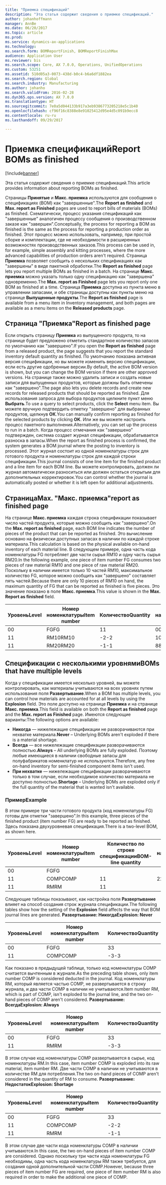 ```yaml
---
title: "Приемка спецификаций"
description: "Эта статья содержит сведения о приемке спецификаций."
author: johanhoffmann
manager: AnnBe
ms.date: 06/20/2017
ms.topic: article
ms.prod: 
ms.service: dynamics-ax-applications
ms.technology: 
ms.search.form: BOMReportFinish, BOMReportFinishMax
audience: Application User
ms.reviewer: bis
ms.search.scope: Core, AX 7.0.0, Operations, UnifiedOperations
ms.custom: 53251
ms.assetid: 510d05a3-0073-438d-b0c4-b6a6df1882ea
ms.search.region: Global
ms.search.industry: Manufacturing
ms.author: johanho
ms.search.validFrom: 2016-02-28
ms.dyn365.ops.version: AX 7.0.0
ms.translationtype: HT
ms.sourcegitcommit: 7e0a5d044133b917a3eb9386773205218e5c1b40
ms.openlocfilehash: cf96f16c8388e8e91025412d95e4d5c091b9ecc8
ms.contentlocale: ru-ru
ms.lasthandoff: 09/29/2017

---
```


# <a name="report-boms-as-finished"></a><span data-ttu-id="9954c-103">Приемка спецификаций</span><span class="sxs-lookup"><span data-stu-id="9954c-103">Report BOMs as finished</span></span>

[!include[banner](../includes/banner.md)]


<span data-ttu-id="9954c-104">Эта статья содержит сведения о приемке спецификаций.</span><span class="sxs-lookup"><span data-stu-id="9954c-104">This article provides information about reporting BOMs as finished.</span></span>

<span data-ttu-id="9954c-105">Страницы **Принятые** и **Макс. приемка** используются для сообщения о спецификациях (BOM) как "завершенные".</span><span class="sxs-lookup"><span data-stu-id="9954c-105">The **Report as finished** and **Max. report as Finished** pages are used to report bills of materials (BOMs) as finished.</span></span> <span data-ttu-id="9954c-106">Схематически, процесс указания спецификаций как "завершенные" аналогичен процессу сообщения о производственном заказе как "завершен".</span><span class="sxs-lookup"><span data-stu-id="9954c-106">Conceptually, the process for reporting a BOM as finished is the same as the process for reporting a production order as finished.</span></span> <span data-ttu-id="9954c-107">Этот процесс можно использовать, например, при простой сборке и комплектации, где не необходимости в расширенных возможностях производственных заказов.</span><span class="sxs-lookup"><span data-stu-id="9954c-107">This process can be used in, for example, simple assembly and kitting processes, where the more advanced capabilities of production orders aren't required.</span></span> <span data-ttu-id="9954c-108">Страница **Приемка** позволяет сообщить о нескольких спецификациях как "завершены" в виде пакетной обработки.</span><span class="sxs-lookup"><span data-stu-id="9954c-108">The **Report as finished** page lets you report multiple BOMs as finished in a batch.</span></span> <span data-ttu-id="9954c-109">На странице **Макс. приемка** можно указать только одну спецификацию как "завершена" одновременно.</span><span class="sxs-lookup"><span data-stu-id="9954c-109">The **Max. report as Finished** page lets you report only one BOM as finished at a time.</span></span> <span data-ttu-id="9954c-110">Страница **Приемка** доступна из пункта меню в управлении запасами, и обе страницы доступны как пункты меню на странице **Выпущенные продукты**.</span><span class="sxs-lookup"><span data-stu-id="9954c-110">The **Report as finished** page is available from a menu item in Inventory management, and both pages are available as a menu items on the **Released products** page.</span></span>

## <a name="report-as-finished-page"></a><span data-ttu-id="9954c-111">Страница "Приемка"</span><span class="sxs-lookup"><span data-stu-id="9954c-111">Report as finished page</span></span>
<span data-ttu-id="9954c-112">Если открыть страницу **Приемка** из выпущенного продукта, то на странице будет предложено отметить стандартное количество запасов по умолчанию как "завершено".</span><span class="sxs-lookup"><span data-stu-id="9954c-112">If you open the **Report as finished** page from a released product, the page suggests that you report the standard inventory default quantity as finished.</span></span> <span data-ttu-id="9954c-113">По умолчанию показана активная версия спецификации, но вы можете изменить версию спецификации, если есть другие одобренные версии.</span><span class="sxs-lookup"><span data-stu-id="9954c-113">By default, the active BOM version is shown, but you can change the BOM version if there are other approved versions.</span></span> <span data-ttu-id="9954c-114">На странице также можно удалить записи и создать новые записи для выпущенных продуктов, которые должны быть отмечены как "завершено".</span><span class="sxs-lookup"><span data-stu-id="9954c-114">The page also lets you delete records and create new records for released products that should be reported as finished.</span></span> <span data-ttu-id="9954c-115">Для использования запроса для выбора продуктов щелкните пункт меню **Выбрать**.</span><span class="sxs-lookup"><span data-stu-id="9954c-115">To use a query to select products, click the **Select** menu item.</span></span> <span data-ttu-id="9954c-116">Вы можете вручную подтвердить отметку "завершено" для выбранных продуктов, щелкнув **ОК**.</span><span class="sxs-lookup"><span data-stu-id="9954c-116">You can manually confirm reporting as finished for the selected products by clicking **OK**.</span></span> <span data-ttu-id="9954c-117">Или же вы можете настроить процесс пакетного выполнения.</span><span class="sxs-lookup"><span data-stu-id="9954c-117">Alternatively, you can set up the process to run in a batch.</span></span> <span data-ttu-id="9954c-118">Когда процесс отмечания как "завершено" подтвержден, система создает журнал спецификации, обрабатывается разноска в запасы.</span><span class="sxs-lookup"><span data-stu-id="9954c-118">When the report as finished process is confirmed, the system generates a BOM journal where the posting to inventory is processed.</span></span> <span data-ttu-id="9954c-119">Этот журнал состоит из одной номенклатуры строк для готового продукта и номенклатуры строк для каждой строки спецификации.</span><span class="sxs-lookup"><span data-stu-id="9954c-119">This journal consists of one line item for the finished product and a line item for each BOM line.</span></span> <span data-ttu-id="9954c-120">Вы можете контролировать, должен ли журнал автоматически разноситься или должен остаться открытым для дополнительных корректировок.</span><span class="sxs-lookup"><span data-stu-id="9954c-120">You can control whether the journal is automatically posted or whether it is left open for additional adjustments.</span></span>

## <a name="max-report-as-finished-page"></a><span data-ttu-id="9954c-121">Страница</span><span class="sxs-lookup"><span data-stu-id="9954c-121">Max.</span></span> <span data-ttu-id="9954c-122">"Макс. приемка"</span><span class="sxs-lookup"><span data-stu-id="9954c-122">report as finished page</span></span>
<span data-ttu-id="9954c-123">На странице **Макс. приемка** каждая строка спецификации показывает число частей продукта, которые можно сообщить как "завершено".</span><span class="sxs-lookup"><span data-stu-id="9954c-123">On the **Max. report as finished** page, each BOM line indicates the number of pieces of the product that can be reported as finished.</span></span> <span data-ttu-id="9954c-124">Это вычисление основано на физически доступных запасах в наличии по каждой строке материала.</span><span class="sxs-lookup"><span data-stu-id="9954c-124">This calculation is based on the physical available on-hand inventory of each material line.</span></span> <span data-ttu-id="9954c-125">В следующем примере, одна часть кода номенклатуры FG потребляет две части сырья RM10 и одну часть сырья RM20.</span><span class="sxs-lookup"><span data-stu-id="9954c-125">In the following example, one piece of item number FG consumes two pieces of raw material RM10 and one piece of raw material RM20.</span></span> <span data-ttu-id="9954c-126">Поскольку в наличии имеется только 10 частей RM10, максимальное количество FG, которое можно сообщить как "завершено" составляет пять частей.</span><span class="sxs-lookup"><span data-stu-id="9954c-126">Because there are only 10 pieces of RM10 on hand, the maximum quantity of FG that can be reported as finished is five pieces.</span></span> <span data-ttu-id="9954c-127">Это значение показано в поле **Макс. приемка**.</span><span class="sxs-lookup"><span data-stu-id="9954c-127">This value is shown in the **Max. Report as finished** field.</span></span>

| <span data-ttu-id="9954c-128">Уровень</span><span class="sxs-lookup"><span data-stu-id="9954c-128">Level</span></span> | <span data-ttu-id="9954c-129">Номер номенклатуры</span><span class="sxs-lookup"><span data-stu-id="9954c-129">Item number</span></span> | <span data-ttu-id="9954c-130">Количество</span><span class="sxs-lookup"><span data-stu-id="9954c-130">Quantity</span></span> | <span data-ttu-id="9954c-131">В наличии</span><span class="sxs-lookup"><span data-stu-id="9954c-131">On-hand</span></span> | <span data-ttu-id="9954c-132">Макс.</span><span class="sxs-lookup"><span data-stu-id="9954c-132">Max.</span></span> <span data-ttu-id="9954c-133">Приемка</span><span class="sxs-lookup"><span data-stu-id="9954c-133">Report as finished</span></span> |
|-------|-------------|----------|---------|-------------------------|
| <span data-ttu-id="9954c-134">0</span><span class="sxs-lookup"><span data-stu-id="9954c-134">0</span></span>     | <span data-ttu-id="9954c-135">FG</span><span class="sxs-lookup"><span data-stu-id="9954c-135">FG</span></span>          |  <span data-ttu-id="9954c-136">1</span><span class="sxs-lookup"><span data-stu-id="9954c-136">1</span></span>       | <span data-ttu-id="9954c-137">0</span><span class="sxs-lookup"><span data-stu-id="9954c-137">0</span></span>       | <span data-ttu-id="9954c-138">5</span><span class="sxs-lookup"><span data-stu-id="9954c-138">5</span></span>                       |
| <span data-ttu-id="9954c-139">1</span><span class="sxs-lookup"><span data-stu-id="9954c-139">1</span></span>     | <span data-ttu-id="9954c-140">RM10</span><span class="sxs-lookup"><span data-stu-id="9954c-140">RM10</span></span>        | <span data-ttu-id="9954c-141">-2</span><span class="sxs-lookup"><span data-stu-id="9954c-141">-2</span></span>       | <span data-ttu-id="9954c-142">10</span><span class="sxs-lookup"><span data-stu-id="9954c-142">10</span></span>      | <span data-ttu-id="9954c-143">5</span><span class="sxs-lookup"><span data-stu-id="9954c-143">5</span></span>                       |
| <span data-ttu-id="9954c-144">1</span><span class="sxs-lookup"><span data-stu-id="9954c-144">1</span></span>     | <span data-ttu-id="9954c-145">RM20</span><span class="sxs-lookup"><span data-stu-id="9954c-145">RM20</span></span>        | <span data-ttu-id="9954c-146">-1</span><span class="sxs-lookup"><span data-stu-id="9954c-146">-1</span></span>       |  <span data-ttu-id="9954c-147">8</span><span class="sxs-lookup"><span data-stu-id="9954c-147">8</span></span>      | <span data-ttu-id="9954c-148">8</span><span class="sxs-lookup"><span data-stu-id="9954c-148">8</span></span>                       |

## <a name="boms-that-have-multiple-levels"></a><span data-ttu-id="9954c-149">Спецификации с несколькими уровнями</span><span class="sxs-lookup"><span data-stu-id="9954c-149">BOMs that have multiple levels</span></span>
<span data-ttu-id="9954c-150">Когда у спецификации имеется несколько уровней, вы можете контролировать, как материалы учитываются на всех уровнях путем использования поля **Развертывание**.</span><span class="sxs-lookup"><span data-stu-id="9954c-150">When a BOM has multiple levels, you can control how materials are accounted for at all levels by using the **Explosion** field.</span></span> <span data-ttu-id="9954c-151">Это поле доступно на странице **Приемка** и на странице **Макс. приемка**.</span><span class="sxs-lookup"><span data-stu-id="9954c-151">This field is available on both the **Report as finished** page and the **Max. report as Finished** page.</span></span> <span data-ttu-id="9954c-152">Имеются следующие варианты:</span><span class="sxs-lookup"><span data-stu-id="9954c-152">The following options are available:</span></span>

-   <span data-ttu-id="9954c-153">**Никогда** — нижележащие спецификации не разворачиваются при нехватке материала.</span><span class="sxs-lookup"><span data-stu-id="9954c-153">**Never** – Underlying BOMs aren't exploded if there is a material shortage.</span></span>
-   <span data-ttu-id="9954c-154">**Всегда** — все нижележащие спецификации разворачиваются полностью.</span><span class="sxs-lookup"><span data-stu-id="9954c-154">**Always** – All underlying BOMs are fully exploded.</span></span> <span data-ttu-id="9954c-155">Поэтому любые имеющиеся в наличии свободные запасы для полуфабрикатов номенклатур не используются.</span><span class="sxs-lookup"><span data-stu-id="9954c-155">Therefore, any free on-hand inventory for semi-finished component items isn't used.</span></span>
-   <span data-ttu-id="9954c-156">**При нехватке** — нижележащие спецификации разворачиваются только в том случае, если необходимое количество материала не доступно полностью.</span><span class="sxs-lookup"><span data-stu-id="9954c-156">**Shortage** – Underlying BOMs are exploded only if the full quantity of the material that is wanted isn't available.</span></span>

### <a name="example"></a><span data-ttu-id="9954c-157">Пример</span><span class="sxs-lookup"><span data-stu-id="9954c-157">Example</span></span>

<span data-ttu-id="9954c-158">В этом примере три части готового продукта (код номенклатуры FG) готовы для отметки "завершено".</span><span class="sxs-lookup"><span data-stu-id="9954c-158">In this example, three pieces of the finished product (item number FG) are ready to be reported as finished.</span></span> <span data-ttu-id="9954c-159">Здесь показана двухуровневая спецификация.</span><span class="sxs-lookup"><span data-stu-id="9954c-159">There is a two-level BOM, as shown here.</span></span>

| <span data-ttu-id="9954c-160">Уровень</span><span class="sxs-lookup"><span data-stu-id="9954c-160">Level</span></span> | <span data-ttu-id="9954c-161">Номер номенклатуры</span><span class="sxs-lookup"><span data-stu-id="9954c-161">Item number</span></span> | <span data-ttu-id="9954c-162">Количество по строке спецификации</span><span class="sxs-lookup"><span data-stu-id="9954c-162">BOM-line quantity</span></span> | <span data-ttu-id="9954c-163">В наличии</span><span class="sxs-lookup"><span data-stu-id="9954c-163">On-hand</span></span> |
|-------|-------------|-------------------|---------|
| <span data-ttu-id="9954c-164">0</span><span class="sxs-lookup"><span data-stu-id="9954c-164">0</span></span>     | <span data-ttu-id="9954c-165">FG</span><span class="sxs-lookup"><span data-stu-id="9954c-165">FG</span></span>          |                   |         |
| <span data-ttu-id="9954c-166">1</span><span class="sxs-lookup"><span data-stu-id="9954c-166">1</span></span>     | <span data-ttu-id="9954c-167">COMP</span><span class="sxs-lookup"><span data-stu-id="9954c-167">COMP</span></span>        | <span data-ttu-id="9954c-168">1</span><span class="sxs-lookup"><span data-stu-id="9954c-168">1</span></span>                 | <span data-ttu-id="9954c-169">2</span><span class="sxs-lookup"><span data-stu-id="9954c-169">2</span></span>       |
| <span data-ttu-id="9954c-170">1</span><span class="sxs-lookup"><span data-stu-id="9954c-170">1</span></span>     | <span data-ttu-id="9954c-171">RM</span><span class="sxs-lookup"><span data-stu-id="9954c-171">RM</span></span>          | <span data-ttu-id="9954c-172">1</span><span class="sxs-lookup"><span data-stu-id="9954c-172">1</span></span>                 |         |

<span data-ttu-id="9954c-173">Следующие таблицы показывают, как настройка поля **Развертывание** влияет на способ создания строк журнала спецификации.</span><span class="sxs-lookup"><span data-stu-id="9954c-173">The following tables show how the setting of the **Explosion** field affects the way that BOM journal lines are generated.</span></span> <span data-ttu-id="9954c-174">**Развертывание: Никогда**</span><span class="sxs-lookup"><span data-stu-id="9954c-174">**Explosion: Never**</span></span>

| <span data-ttu-id="9954c-175">Уровень</span><span class="sxs-lookup"><span data-stu-id="9954c-175">Level</span></span> | <span data-ttu-id="9954c-176">Номер номенклатуры</span><span class="sxs-lookup"><span data-stu-id="9954c-176">Item number</span></span> | <span data-ttu-id="9954c-177">Количество</span><span class="sxs-lookup"><span data-stu-id="9954c-177">Quantity</span></span> |
|-------|-------------|----------|
| <span data-ttu-id="9954c-178">0</span><span class="sxs-lookup"><span data-stu-id="9954c-178">0</span></span>     | <span data-ttu-id="9954c-179">FG</span><span class="sxs-lookup"><span data-stu-id="9954c-179">FG</span></span>          | <span data-ttu-id="9954c-180">3</span><span class="sxs-lookup"><span data-stu-id="9954c-180">3</span></span>        |
| <span data-ttu-id="9954c-181">1</span><span class="sxs-lookup"><span data-stu-id="9954c-181">1</span></span>     | <span data-ttu-id="9954c-182">COMP</span><span class="sxs-lookup"><span data-stu-id="9954c-182">COMP</span></span>        | <span data-ttu-id="9954c-183">-3</span><span class="sxs-lookup"><span data-stu-id="9954c-183">-3</span></span>       |

<span data-ttu-id="9954c-184">Как показано в предыдущей таблице, только код номенклатуры COMP считается вычтенным в журнале.</span><span class="sxs-lookup"><span data-stu-id="9954c-184">As the preceding table shows, only item number COMP is considered deducted in the journal.</span></span> <span data-ttu-id="9954c-185">Код номенклатуры RM, который является частью COMP, не развертывается в строку журнала, и два части COMP в наличии не учитываются.</span><span class="sxs-lookup"><span data-stu-id="9954c-185">Item number RM, which is part of COMP, isn't exploded to the journal line, and the two on-hand pieces of COMP aren't considered.</span></span> <span data-ttu-id="9954c-186">**Развертывание: Всегда**</span><span class="sxs-lookup"><span data-stu-id="9954c-186">**Explosion: Always**</span></span>

| <span data-ttu-id="9954c-187">Уровень</span><span class="sxs-lookup"><span data-stu-id="9954c-187">Level</span></span> | <span data-ttu-id="9954c-188">Номер номенклатуры</span><span class="sxs-lookup"><span data-stu-id="9954c-188">Item number</span></span> | <span data-ttu-id="9954c-189">Количество</span><span class="sxs-lookup"><span data-stu-id="9954c-189">Quantity</span></span> |
|-------|-------------|----------|
| <span data-ttu-id="9954c-190">0</span><span class="sxs-lookup"><span data-stu-id="9954c-190">0</span></span>     | <span data-ttu-id="9954c-191">FG</span><span class="sxs-lookup"><span data-stu-id="9954c-191">FG</span></span>          | <span data-ttu-id="9954c-192">3</span><span class="sxs-lookup"><span data-stu-id="9954c-192">3</span></span>        |
| <span data-ttu-id="9954c-193">1</span><span class="sxs-lookup"><span data-stu-id="9954c-193">1</span></span>     | <span data-ttu-id="9954c-194">RM</span><span class="sxs-lookup"><span data-stu-id="9954c-194">RM</span></span>          | <span data-ttu-id="9954c-195">-3</span><span class="sxs-lookup"><span data-stu-id="9954c-195">-3</span></span>       |

<span data-ttu-id="9954c-196">В этом случае код номенклатуры COMP развертывается в сырье, код номенклатуры RM.</span><span class="sxs-lookup"><span data-stu-id="9954c-196">In this case, item number COMP is exploded into its raw material, item number RM.</span></span> <span data-ttu-id="9954c-197">Две части COMP в наличии не учитываются в количестве RM для потребления.</span><span class="sxs-lookup"><span data-stu-id="9954c-197">The two on-hand pieces of COMP aren't considered in the quantity of RM to consume.</span></span> <span data-ttu-id="9954c-198">**Развертывание: Недостаток**</span><span class="sxs-lookup"><span data-stu-id="9954c-198">**Explosion: Shortage**</span></span>

| <span data-ttu-id="9954c-199">Уровень</span><span class="sxs-lookup"><span data-stu-id="9954c-199">Level</span></span> | <span data-ttu-id="9954c-200">Номер номенклатуры</span><span class="sxs-lookup"><span data-stu-id="9954c-200">Item number</span></span> | <span data-ttu-id="9954c-201">Количество</span><span class="sxs-lookup"><span data-stu-id="9954c-201">Quantity</span></span> |
|-------|-------------|----------|
| <span data-ttu-id="9954c-202">0</span><span class="sxs-lookup"><span data-stu-id="9954c-202">0</span></span>     | <span data-ttu-id="9954c-203">FG</span><span class="sxs-lookup"><span data-stu-id="9954c-203">FG</span></span>          | <span data-ttu-id="9954c-204">3</span><span class="sxs-lookup"><span data-stu-id="9954c-204">3</span></span>        |
| <span data-ttu-id="9954c-205">1</span><span class="sxs-lookup"><span data-stu-id="9954c-205">1</span></span>     | <span data-ttu-id="9954c-206">COMP</span><span class="sxs-lookup"><span data-stu-id="9954c-206">COMP</span></span>        | <span data-ttu-id="9954c-207">-2</span><span class="sxs-lookup"><span data-stu-id="9954c-207">-2</span></span>       |
| <span data-ttu-id="9954c-208">1</span><span class="sxs-lookup"><span data-stu-id="9954c-208">1</span></span>     | <span data-ttu-id="9954c-209">RM</span><span class="sxs-lookup"><span data-stu-id="9954c-209">RM</span></span>          | <span data-ttu-id="9954c-210">-1</span><span class="sxs-lookup"><span data-stu-id="9954c-210">-1</span></span>       |

<span data-ttu-id="9954c-211">В этом случае две части кода номенклатуры COMP в наличии учитываются.</span><span class="sxs-lookup"><span data-stu-id="9954c-211">In this case, the two on-hand pieces of item number COMP are considered.</span></span> <span data-ttu-id="9954c-212">Однако поскольку три части кода номенклатуры FG необходимы, одна часть кода номенклатуры RM также требуется, для создания одной дополнительной части COMP.</span><span class="sxs-lookup"><span data-stu-id="9954c-212">However, because three pieces of item number FG are required, one piece of item number RM is also required in order to make the additional one piece of COMP.</span></span>




